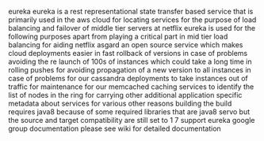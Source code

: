 eureka eureka is a rest representational state transfer based service that is primarily used in the aws cloud for locating services for the purpose of load balancing and failover of middle tier servers at netflix eureka is used for the following purposes apart from playing a critical part in mid tier load balancing for aiding netflix asgard an open source service which makes cloud deployments easier in fast rollback of versions in case of problems avoiding the re launch of 100s of instances which could take a long time in rolling pushes for avoiding propagation of a new version to all instances in case of problems for our cassandra deployments to take instances out of traffic for maintenance for our memcached caching services to identify the list of nodes in the ring for carrying other additional application specific metadata about services for various other reasons building the build requires java8 because of some required libraries that are java8 servo but the source and target compatibility are still set to 1 7 support eureka google group documentation please see wiki for detailed documentation